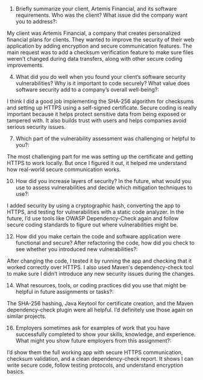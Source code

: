 1. Briefly summarize your client, Artemis Financial, and its software requirements. Who was the client? What issue did the company want you to address?:

My client was Artemis Financial, a company that creates personalized financial plans for clients. They wanted to improve the security of their web application by adding encryption and secure communication features. The main request was to add a checksum verification feature to make sure files weren’t changed during data transfers, along with other secure coding improvements.

4. What did you do well when you found your client’s software security vulnerabilities? Why is it important to code securely? What value does software security add to a company’s overall well-being?:

I think I did a good job implementing the SHA-256 algorithm for checksums and setting up HTTPS using a self-signed certificate. Secure coding is really important because it helps protect sensitive data from being exposed or tampered with. It also builds trust with users and helps companies avoid serious security issues.

7. Which part of the vulnerability assessment was challenging or helpful to you?:

The most challenging part for me was setting up the certificate and getting HTTPS to work locally. But once I figured it out, it helped me understand how real-world secure communication works.

10. How did you increase layers of security? In the future, what would you use to assess vulnerabilities and decide which mitigation techniques to use?:

I added security by using a cryptographic hash, converting the app to HTTPS, and testing for vulnerabilities with a static code analyzer. In the future, I’d use tools like OWASP Dependency-Check again and follow secure coding standards to figure out where vulnerabilities might be.

12. How did you make certain the code and software application were functional and secure? After refactoring the code, how did you check to see whether you introduced new vulnerabilities?:

After changing the code, I tested it by running the app and checking that it worked correctly over HTTPS. I also used Maven's dependency-check tool to make sure I didn’t introduce any new security issues during the changes.

14. What resources, tools, or coding practices did you use that might be helpful in future assignments or tasks?:

The SHA-256 hashing, Java Keytool for certificate creation, and the Maven dependency-check plugin were all helpful. I’d definitely use those again on similar projects.

16. Employers sometimes ask for examples of work that you have successfully completed to show your skills, knowledge, and experience. What might you show future employers from this assignment?:

I’d show them the full working app with secure HTTPS communication, checksum validation, and a clean dependency-check report. It shows I can write secure code, follow testing protocols, and understand encryption basics.
